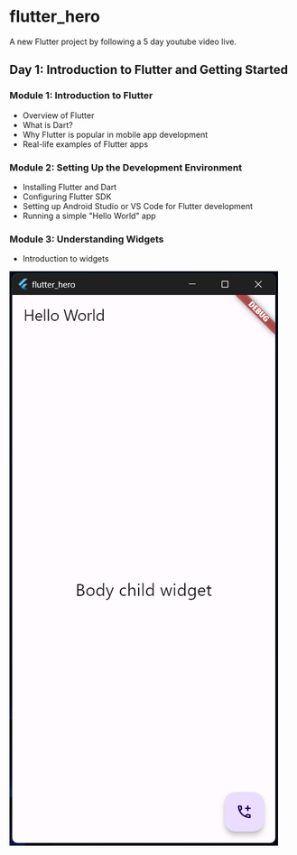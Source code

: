 # flutter_hero

A new Flutter project by following a 5 day youtube video live.

## Day 1: Introduction to Flutter and Getting Started

### Module 1: Introduction to Flutter

- Overview of Flutter
- What is Dart?
- Why Flutter is popular in mobile app development
- Real-life examples of Flutter apps

### Module 2: Setting Up the Development Environment

- Installing Flutter and Dart
- Configuring Flutter SDK
- Setting up Android Studio or VS Code for Flutter development
- Running a simple "Hello World" app

### Module 3: Understanding Widgets

- Introduction to widgets

![Day - 1 Screenshot](day1.png)
